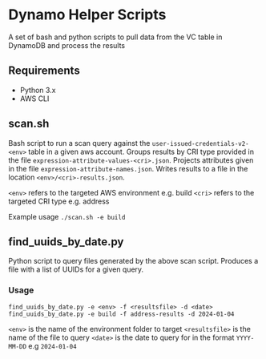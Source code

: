 # Dynamo Helper Scripts

A set of bash and python scripts to pull data from the VC table in DynamoDB and process the results

## Requirements

- Python 3.x
- AWS CLI

## scan.sh

Bash script to run a scan query against the `user-issued-credentials-v2-<env>` table in a given aws account.
Groups results by CRI type provided in the file `expression-attribute-values-<cri>.json`.
Projects attributes given in the file `expression-attribute-names.json`.
Writes results to a file in the location `<env>/<cri>-results.json`.

`<env>` refers to the targeted AWS environment e.g. build
`<cri>` refers to the targeted CRI type e.g. address

Example usage `./scan.sh -e build`

## find_uuids_by_date.py

Python script to query files generated by the above scan script. Produces a file with a list of UUIDs for a given query.

### Usage

`find_uuids_by_date.py -e <env> -f <resultsfile> -d <date>`
`find_uuids_by_date.py -e build -f address-results -d 2024-01-04`

`<env>` is the name of the environment folder to target
`<resultsfile>` is the name of the file to query
`<date>` is the date to query for in the format `YYYY-MM-DD` e.g `2024-01-04`
